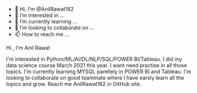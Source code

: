- 👋 Hi, I’m @AnilRawat162
- 👀 I’m interested in ...
- 🌱 I’m currently learning ...
- 💞️ I’m looking to collaborate on ...
- 📫 How to reach me ...

<!---
AnilRawat162/AnilRawat162 is a ✨ special ✨ repository because its `README.md` (this file) appears on your GitHub profile.
You can click the Preview link to take a look at your changes.
---> Hi , I'm Anil Rawat
I'm interested in Python/ML/AI/DL/NLP/SQL/POWER BI/Tableau. I did my data science course March 2021 this year. I want need practise in all those topics.
I'm currently learning MYSQL parellely in POWER BI and Tableau.
I'm looking to collaborate on good teammate where I have earsly learn all the topics and grow.
Reach me AnilRawat162 in GitHub site.

